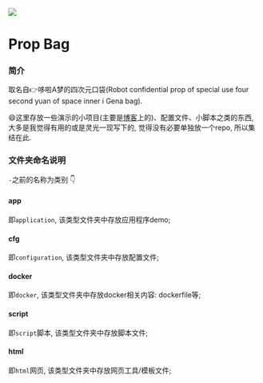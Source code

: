 ![](https://img.shields.io/github/last-commit/wenjaydu/propbag.svg?style=for-the-badge)

# Prop Bag

### 简介
取名自👉哆啦A梦的四次元口袋(Robot confidential prop of special use four second yuan of space inner i Gena bag).

😄这里存放一些演示的小项目(主要是[博客](https://blog.safeandsound.cn)上的)、配置文件、小脚本之类的东西, 大多是我觉得有用的或是灵光一现写下的, 觉得没有必要单独放一个repo, 所以集结在此.

### 文件夹命名说明
`-`之前的名称为类别 👇

#### app
即`application`, 该类型文件夹中存放应用程序demo;

#### cfg
即`configuration`, 该类型文件夹中存放配置文件;

#### docker
即`docker`, 该类型文件夹中存放docker相关内容: dockerfile等;

#### script
即`script`脚本, 该类型文件夹中存放脚本文件;

#### html
即`html`网页, 该类型文件夹中存放网页工具/模板文件;
